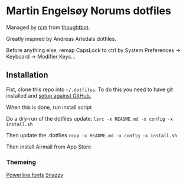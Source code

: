 # Martin Engelsøy Norums dotfiles
Managed by [rcm](https://github.com/thoughtbot/rcm) from [thoughtbot](https://thoughtbot.com/).

Greatly inspired by Andreas Arledals dotfiles.


Before anything else, remap CapsLock to ctrl by System Preferences -> Keyboard -> Modifier Keys...

## Installation

Fist, clone this repo into ```~/.dotfiles```. To do this you need to have git installed and [setup against GitHub.](https://help.github.com/articles/set-up-git/)

When this is done, run install script

Do a dry-run of the dotfiles update: ```lsrc -x README.md -x config -x install.sh```

Then update the .dotfiles ```rcup -x README.md -x config -x install.sh```

Then install Airmail from App Store


### Themeing

[Powerline fonts](https://github.com/powerline/fonts)
[Snazzy](https://github.com/sindresorhus/iterm2-snazzy)
